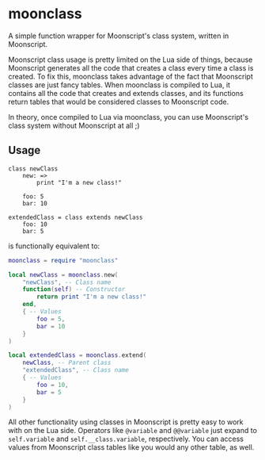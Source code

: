 # moonclass
A simple function wrapper for Moonscript's class system, written in Moonscript.

Moonscript class usage is pretty limited on the Lua side of things, because Moonscript generates all the code that creates a class every time a class is created. To fix this, moonclass takes advantage of the fact that Moonscript classes are just fancy tables. When moonclass is compiled to Lua, it contains all the code that creates and extends classes, and its functions return tables that would be considered classes to Moonscript code.

In theory, once compiled to Lua via moonclass, you can use Moonscript's class system without Moonscript at all ;)

## Usage
```moonscript
class newClass
	new: =>
		print "I'm a new class!"

	foo: 5
	bar: 10

extendedClass = class extends newClass
	foo: 10
	bar: 5
```

is functionally equivalent to:

```lua
moonclass = require "moonclass"

local newClass = moonclass.new(
	"newClass", -- Class name
	function(self) -- Constructor
		return print "I'm a new class!"
 	end,
	{ -- Values
		foo = 5,
		bar = 10
	}
)

local extendedClass = moonclass.extend(
	newClass, -- Parent class
	"extendedClass", -- Class name
	{ -- Values
		foo = 10,
		bar = 5
	}
)
```

All other functionality using classes in Moonscript is pretty easy to work with on the Lua side. Operators like `@variable` and `@@variable` just expand to `self.variable` and `self.__class.variable`, respectively. You can access values from Moonscript class tables like you would any other table, as well.
